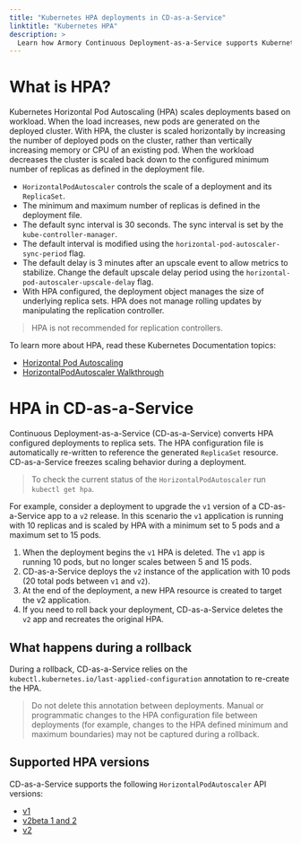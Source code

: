 ```yaml
---
title: "Kubernetes HPA deployments in CD-as-a-Service"
linktitle: "Kubernetes HPA"
description: >
  Learn how Armory Continuous Deployment-as-a-Service supports Kubernetes deployments with Horizontal Pod Autoscaling.
---
```

 # What is HPA?
 Kubernetes Horizontal Pod Autoscaling (HPA) scales deployments based on workload. When the load increases, new pods are generated on the deployed cluster. With HPA, the cluster is scaled horizontally by increasing the number of deployed pods on the cluster, rather than vertically increasing memory or CPU of an existing pod. When the workload decreases the cluster is scaled back down to the configured minimum number of replicas as defined in the deployment file.

 - `HorizontalPodAutoscaler` controls the scale of a deployment and its `ReplicaSet`. 
 - The minimum and maximum number of replicas is defined in the deployment file. 
 - The default sync interval is 30 seconds. The sync interval is set by the `kube-controller-manager`. 
 - The default interval is modified using the `horizontal-pod-autoscaler-sync-period` flag. 
 - The default delay is 3 minutes after an upscale event to allow metrics to stabilize. Change the default upscale delay period using the `horizontal-pod-autoscaler-upscale-delay` flag.
 - With HPA configured, the deployment object manages the size of underlying replica sets. HPA does not manage rolling updates by manipulating the replication controller. 
  > HPA is not recommended for replication controllers. 

To learn more about HPA, read these Kubernetes Documentation topics: 
- [Horizontal Pod Autoscaling](https://kubernetes.io/docs/tasks/run-application/horizontal-pod-autoscale/)
- [HorizontalPodAutoscaler Walkthrough](https://kubernetes.io/docs/tasks/run-application/horizontal-pod-autoscale-walkthrough/)
 
# HPA in CD-as-a-Service
Continuous Deployment-as-a-Service (CD-as-a-Service) converts HPA configured deployments to replica sets. The HPA configuration file is automatically re-written to reference the generated `ReplicaSet` resource. CD-as-a-Service freezes scaling behavior during a deployment.

> To check the current status of the `HorizontalPodAutoscaler` run `kubectl get hpa`.

For example, consider a deployment to upgrade the `v1` version of a CD-as-a-Service app to a `v2` release. In this scenario the `v1` application is running with 10 replicas and is scaled by HPA with a minimum set to 5 pods and a maximum set to 15 pods.

 1. When the deployment begins the `v1` HPA is deleted. The `v1` app is running 10 pods, but no longer scales between 5 and 15 pods.
 2. CD-as-a-Service deploys the `v2` instance of the application with 10 pods (20 total pods between `v1` and `v2`).
 3.  At the end of the deployment, a new HPA resource is created to target the v2 application. 
 4.  If you need to roll back your deployment, CD-as-a-Service deletes the `v2` app and recreates the original HPA.

## What happens during a rollback
During a rollback, CD-as-a-Service relies on the `kubectl.kubernetes.io/last-applied-configuration` annotation to re-create the HPA. 

> Do not delete this annotation between deployments. Manual or programmatic changes to the HPA configuration file between deployments (for example, changes to the HPA defined minimum and maximum boundaries) may not be captured during a rollback.

## Supported HPA versions
CD-as-a-Service supports the following `HorizontalPodAutoscaler` API versions:
- [v1](https://kubernetes.io/docs/reference/kubernetes-api/workload-resources/horizontal-pod-autoscaler-v1/)
- [v2beta 1 and 2](https://kubernetes.io/docs/reference/kubernetes-api/workload-resources/horizontal-pod-autoscaler-v2beta2/)
-  [v2](https://kubernetes.io/docs/reference/kubernetes-api/workload-resources/horizontal-pod-autoscaler-v2/)
